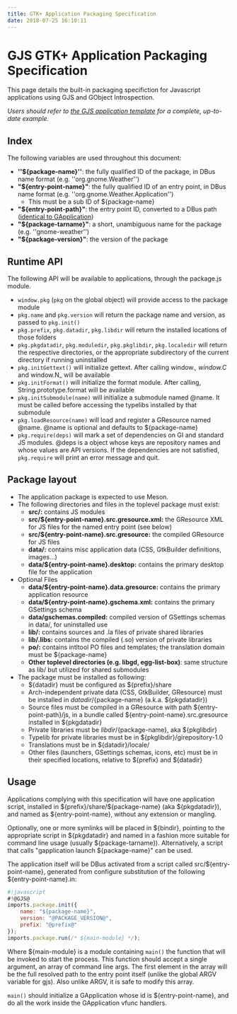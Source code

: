 ```yaml
---
title: GTK+ Application Packaging Specification
date: 2018-07-25 16:10:11
---
```

# GJS GTK+ Application Packaging Specification

This page details the built-in packaging specifiction for Javascript applications using GJS and GObject Introspection.

*Users should refer to [the GJS application template](https://github.com/gcampax/gtk-js-app) for a complete, up-to-date example.*

## Index

The following variables are used throughout this document:

* **''${package-name}''**: the fully qualified ID of the package, in DBus name format (e.g. ''org.gnome.Weather'')
* **"${entry-point-name}"**: the fully qualified ID of an entry point, in DBus name format (e.g. ''org.gnome.Weather.Application'')
  * This must be a sub ID of ${package-name}
* **"${entry-point-path}"**: the entry point ID, converted to a DBus path ([identical to GApplication]())
* **"${package-tarname}"**: a short, unambiguous name for the package (e.g. ''gnome-weather'')
* **"${package-version}"**: the version of the package

##  Runtime API

The following API will be available to applications, through the package.js module.

 * `window.pkg` (`pkg` on the global object) will provide access to the package module
 * `pkg.name` and `pkg.version` will return the package name and version, as passed to `pkg.init()`
 * `pkg.prefix`, `pkg.datadir`, `pkg.libdir` will return the installed locations of those folders
 * `pkg.pkgdatadir`, `pkg.moduledir`, `pkg.pkglibdir`, `pkg.localedir` will return the respective directories, or the appropriate subdirectory of the current directory if running uninstalled
 * `pkg.initGettext()` will initialize gettext. After calling window._, window.C_ and window.N_ will be available
 * `pkg.initFormat()` will initialize the format module. After calling, String.prototype.format will be available
 * `pkg.initSubmodule(name)` will initialize a submodule named @name. It must be called before accessing the typelibs installed by that submodule
 * `pkg.loadResource(name)` will load and register a GResource named @name. @name is optional and defaults to ${package-name}
 * `pkg.require(deps)` will mark a set of dependencies on GI and standard JS modules. @deps is a object whose keys are repository names and whose values are API versions. If the dependencies are not satisfied, `pkg.require` will print an error message and quit.

##  Package layout

 * The application package is expected to use Meson.
 * The following directories and files in the toplevel package must exist:
   * **src/:** contains JS modules
   * **src/${entry-point-name}.src.gresource.xml:**  the GResource XML for JS files for the named entry point (see below)
   * **src/${entry-point-name}.src.gresource:** the compiled GResource for JS files
   * **data/:** contains misc application data (CSS, GtkBuilder definitions, images...)
   * **data/${entry-point-name}.desktop:** contains the primary desktop file for the application
 * Optional Files
   * **data/${entry-point-name}.data.gresource:** contains the primary application resource
   * **data/${entry-point-name}.gschema.xml:** contains the primary GSettings schema
   * **data/gschemas.compiled:** compiled version of GSettings schemas in data/, for uninstalled use
   * **lib/:** contains sources and .la files of private shared libraries
   * **lib/.libs:** contains the compiled (.so) version of private libraries
   * **po/:** contains intltool PO files and templates; the translation domain must be ${package-name}
   * **Other toplevel directories (e.g. libgd,  egg-list-box)**: same structure as lib/ but utilized for shared submodules
 * The package must be installed as following:
   * ${datadir} must be configured as ${prefix}/share
   * Arch-independent private data (CSS, GtkBuilder, GResource) must be installed in ${datadir}/${package-name} (a.k.a. ${pkgdatadir})
   * Source files must be compiled in a GResource with path ${entry-point-path}/js, in a bundle called ${entry-point-name}.src.gresource installed in ${pkgdatadir}
   * Private libraries must be ${libdir}/${package-name}, aka \${pkglibdir}
   * Typelib for private libraries must be in ${pkglibdir}/girepository-1.0
   * Translations must be in ${datadir}/locale/
   * Other files (launchers, GSettings schemas, icons, etc) must be in their specified locations, relative to ${prefix} and ${datadir}

## Usage

Applications complying with this specification will have one application script, installed in \${prefix}/share/\${package-name} (aka ${pkgdatadir}), and named as ${entry-point-name}, without any extension or mangling.

Optionally, one or more symlinks will be placed in ${bindir}, pointing to the appropriate script in ${pkgdatadir} and named in a fashion more suitable for command line usage (usually ${package-tarname}). Alternatively, a script that calls "gapplication launch ${package-name}" can be used.

The application itself will be DBus activated from a script called src/\${entry-point-name}, generated from configure substitution of the following
\${entry-point-name}.in:

```js
#!javascript
#!@GJS@
imports.package.init({
    name: "${package-name}",
    version: "@PACKAGE_VERSION@",
    prefix: "@prefix@"
});
imports.package.run(/* ${main-module} */);
```

Where ${main-module} is a module containing `main()` the function that will be invoked to start the process. This function should accept a single argument, an array of command line args. The first element in the array will be the full resolved path to the entry point itself (unlike the global ARGV variable for gjs). Also unlike ARGV, it is safe to modify this array.

`main()` should initialize a GApplication whose id is ${entry-point-name}, and do all the work inside the GApplication vfunc handlers.



